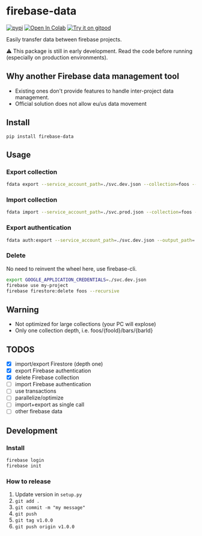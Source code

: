 # firebase-data
[![pypi](https://img.shields.io/pypi/v/firebase-data.svg)](https://pypi.python.org/pypi/firebase-data)
[![Open In Colab](https://colab.research.google.com/assets/colab-badge.svg)](https://colab.research.google.com/github/louis030195/firebase-data/blob/master/notebook/firebase_data_getting_started.ipynb)
[![Try it on gitpod](https://img.shields.io/badge/try-on%20gitpod-brightgreen.svg)](https://gitpod.io/#https://github.com/louis030195/firebase-data)

Easily transfer data between firebase projects.

⚠️ This package is still in early development. Read the code before running (especially on production environments).

## Why another Firebase data management tool

- Existing ones don't provide features to handle inter-project data management.
- Official solution does not allow eu/us data movement

## Install

`pip install firebase-data`

## Usage

### Export collection

```bash
fdata export --service_account_path=./svc.dev.json --collection=foos --output_path=./data
```

### Import collection

```bash
fdata import --service_account_path=./svc.prod.json --collection=foos --input_path=./data
```

### Export authentication

```bash
fdata auth:export --service_account_path=./svc.dev.json --output_path=./data
```

### Delete

No need to reinvent the wheel here, use firebase-cli.

```bash
export GOOGLE_APPLICATION_CREDENTIALS=./svc.dev.json
firebase use my-project
firebase firestore:delete foos --recursive
```

## Warning

- Not optimized for large collections (your PC will explose)
- Only one collection depth, i.e. foos/{fooId}/bars/{barId}


## TODOS

- [x] import/export Firestore (depth one)
- [x] export Firebase authentication
- [x] delete Firebase collection
- [ ] import Firebase authentication
- [ ] use transactions
- [ ] parallelize/optimize
- [ ] import+export as single call
- [ ] other firebase data

## Development

### Install

```bash
firebase login
firebase init
```

### How to release

1. Update version in `setup.py`
2. `git add .`
3. `git commit -m "my message"`
4. `git push`
5. `git tag v1.0.0`
6. `git push origin v1.0.0`
